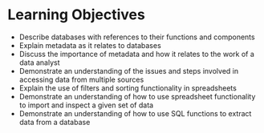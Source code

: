 # Learning Objectives
- Describe databases with references to their functions and components
- Explain metadata as it relates to databases
- Discuss the importance of metadata and how it relates to the work of a data analyst
- Demonstrate an understanding of the issues and steps involved in accessing data from multiple sources
- Explain the use of filters and sorting functionality in spreadsheets
- Demonstrate an understanding of how to use spreadsheet functionality to import and inspect a given set of data
- Demonstrate an understanding of how to use SQL functions to extract data from a database
